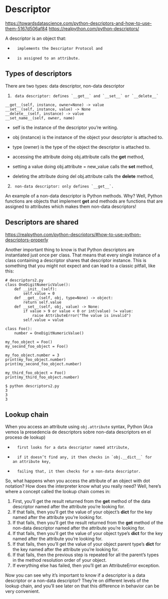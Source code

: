 # Descriptor
https://towardsdatascience.com/python-descriptors-and-how-to-use-them-5167d506af84
https://realpython.com/python-descriptors/


A descriptor is an object that:
* 		implements the Descriptor Protocol and
* 		is assigned to an attribute.

## Types of descriptors

There are two types: data descriptor, non-data descriptor

1) 		data descriptor: defines `__get__` and `__set__` or `__delete__`
```
__get__(self, instance, owner=None) -> value
__set__(self, instance, value) -> None
__delete__(self, instance) -> value
__set_name__(self, owner, name)
```

- self is the instance of the descriptor you’re writing.
- obj (instance) is the instance of the object your descriptor is attached to.
- type (owner) is the type of the object the descriptor is attached to.

- accessing the attribute doing obj.attribute calls the __get__ method,
- setting a value doing obj.attribute = new_value calls the __set__ method,
- deleting the attribute doing del obj.attribute calls the __delete__ method,

2) 		non-data descriptor: only defines `__get__`.

An example of a non-data descriptor is Python methods. Why? Well, Python functions are objects that implement __get__ and methods are functions that are assigned to attributes which makes them non-data descriptors!


## Descriptors are shared

https://realpython.com/python-descriptors/#how-to-use-python-descriptors-properly

Another important thing to know is that Python descriptors are instantiated just once per class. That means that every single instance of a class containing a descriptor shares that descriptor instance. This is something that you might not expect and can lead to a classic pitfall, like this:

```
# descriptors2.py
class OneDigitNumericValue():
    def __init__(self):
        self.value = 0
    def __get__(self, obj, type=None) -> object:
        return self.value
    def __set__(self, obj, value) -> None:
        if value > 9 or value < 0 or int(value) != value:
            raise AttributeError("The value is invalid")
        self.value = value

class Foo():
    number = OneDigitNumericValue()

my_foo_object = Foo()
my_second_foo_object = Foo()

my_foo_object.number = 3
print(my_foo_object.number)
print(my_second_foo_object.number)

my_third_foo_object = Foo()
print(my_third_foo_object.number)

$ python descriptors2.py
3
3
3
```

## Lookup chain

When you access an attribute using `obj.attribute` syntax, Python (Aca vemos la presedencia de descriptors sobre non-data descriptors en el proceso de lookup)
* 		first looks for a data descriptor named attribute,
* 		if it doesn’t find any, it then checks in `obj.__dict__` for an attribute key,
* 		failing that, it then checks for a non-data descriptor.


So, what happens when you access the attribute of an object with dot notation? How does the interpreter know what you really need? Well, here’s where a concept called the lookup chain comes in:

1) First, you’ll get the result returned from the __get__ method of the data descriptor named after the attribute you’re looking for.
2) If that fails, then you’ll get the value of your object’s __dict__ for the key named after the attribute you’re looking for.
3) If that fails, then you’ll get the result returned from the __get__ method of the non-data descriptor named after the attribute you’re looking for.
4) If that fails, then you’ll get the value of your object type’s __dict__ for the key named after the attribute you’re looking for.
5) If that fails, then you’ll get the value of your object parent type’s __dict__ for the key named after the attribute you’re looking for.
6) If that fails, then the previous step is repeated for all the parent’s types in the method resolution order of your object.
7) If everything else has failed, then you’ll get an AttributeError exception.

Now you can see why it’s important to know if a descriptor is a data descriptor or a non-data descriptor? They’re on different levels of the lookup chain, and you’ll see later on that this difference in behavior can be very convenient.